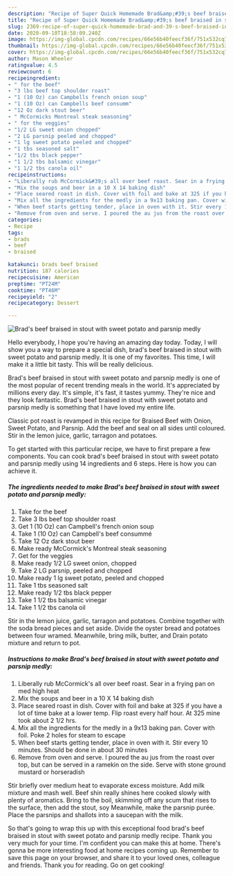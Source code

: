 ```yaml
---
description: "Recipe of Super Quick Homemade Brad&amp;#39;s beef braised in stout with sweet potato and parsnip medly"
title: "Recipe of Super Quick Homemade Brad&amp;#39;s beef braised in stout with sweet potato and parsnip medly"
slug: 2369-recipe-of-super-quick-homemade-brad-and-39-s-beef-braised-in-stout-with-sweet-potato-and-parsnip-medly
date: 2020-09-10T18:58:09.240Z
image: https://img-global.cpcdn.com/recipes/66e56b40feecf36f/751x532cq70/brads-beef-braised-in-stout-with-sweet-potato-and-parsnip-medly-recipe-main-photo.jpg
thumbnail: https://img-global.cpcdn.com/recipes/66e56b40feecf36f/751x532cq70/brads-beef-braised-in-stout-with-sweet-potato-and-parsnip-medly-recipe-main-photo.jpg
cover: https://img-global.cpcdn.com/recipes/66e56b40feecf36f/751x532cq70/brads-beef-braised-in-stout-with-sweet-potato-and-parsnip-medly-recipe-main-photo.jpg
author: Mason Wheeler
ratingvalue: 4.5
reviewcount: 6
recipeingredient:
- " for the beef"
- "3 lbs beef top shoulder roast"
- "1 (10 Oz) can Campbells french onion soup"
- "1 (10 Oz) can Campbells beef consumm"
- "12 Oz dark stout beer"
- " McCormicks Montreal steak seasoning"
- " for the veggies"
- "1/2 LG sweet onion chopped"
- "2 LG parsnip peeled and chopped"
- "1 lg sweet potato peeled and chopped"
- "1 tbs seasoned salt"
- "1/2 tbs black pepper"
- "1 1/2 tbs balsamic vinegar"
- "1 1/2 tbs canola oil"
recipeinstructions:
- "Liberally rub McCormick&#39;s all over beef roast. Sear in a frying pan on med high heat"
- "Mix the soups and beer in a 10 X 14 baking dish"
- "Place seared roast in dish. Cover with foil and bake at 325 if you have a lot of time bake at a lower temp. Flip roast every half hour. At 325 mine took about 2 1/2 hrs."
- "Mix all the ingredients for the medly in a 9x13 baking pan. Cover with foil. Poke 2 holes for steam to escape"
- "When beef starts getting tender, place in oven with it. Stir every 10 minutes. Should be done in about 30 minutes"
- "Remove from oven and serve. I poured the au jus from the roast over top, but can be served in a ramekin on the side. Serve with stone ground mustard or horseradish"
categories:
- Recipe
tags:
- brads
- beef
- braised

katakunci: brads beef braised 
nutrition: 187 calories
recipecuisine: American
preptime: "PT24M"
cooktime: "PT46M"
recipeyield: "2"
recipecategory: Dessert

---
```



![Brad&#39;s beef braised in stout with sweet potato and parsnip medly](https://img-global.cpcdn.com/recipes/66e56b40feecf36f/751x532cq70/brads-beef-braised-in-stout-with-sweet-potato-and-parsnip-medly-recipe-main-photo.jpg)

Hello everybody, I hope you're having an amazing day today. Today, I will show you a way to prepare a special dish, brad&#39;s beef braised in stout with sweet potato and parsnip medly. It is one of my favorites. This time, I will make it a little bit tasty. This will be really delicious.

Brad&#39;s beef braised in stout with sweet potato and parsnip medly is one of the most popular of recent trending meals in the world. It's appreciated by millions every day. It's simple, it's fast, it tastes yummy. They're nice and they look fantastic. Brad&#39;s beef braised in stout with sweet potato and parsnip medly is something that I have loved my entire life.

Classic pot roast is revamped in this recipe for Braised Beef with Onion, Sweet Potato, and Parsnip. Add the beef and seal on all sides until coloured. Stir in the lemon juice, garlic, tarragon and potatoes.


To get started with this particular recipe, we have to first prepare a few components. You can cook brad&#39;s beef braised in stout with sweet potato and parsnip medly using 14 ingredients and 6 steps. Here is how you can achieve it.

<!--inarticleads1-->

##### The ingredients needed to make Brad&#39;s beef braised in stout with sweet potato and parsnip medly:

1. Take  for the beef
1. Take 3 lbs beef top shoulder roast
1. Get 1 (10 Oz) can Campbell&#39;s french onion soup
1. Take 1 (10 Oz) can Campbell&#39;s beef consummé
1. Take 12 Oz dark stout beer
1. Make ready  McCormick&#39;s Montreal steak seasoning
1. Get  for the veggies
1. Make ready 1/2 LG sweet onion, chopped
1. Take 2 LG parsnip, peeled and chopped
1. Make ready 1 lg sweet potato, peeled and chopped
1. Take 1 tbs seasoned salt
1. Make ready 1/2 tbs black pepper
1. Take 1 1/2 tbs balsamic vinegar
1. Take 1 1/2 tbs canola oil


Stir in the lemon juice, garlic, tarragon and potatoes. Combine together with the soda bread pieces and set aside. Divide the oyster bread and potatoes between four wramed. Meanwhile, bring milk, butter, and Drain potato mixture and return to pot. 

<!--inarticleads2-->

##### Instructions to make Brad&#39;s beef braised in stout with sweet potato and parsnip medly:

1. Liberally rub McCormick&#39;s all over beef roast. Sear in a frying pan on med high heat
1. Mix the soups and beer in a 10 X 14 baking dish
1. Place seared roast in dish. Cover with foil and bake at 325 if you have a lot of time bake at a lower temp. Flip roast every half hour. At 325 mine took about 2 1/2 hrs.
1. Mix all the ingredients for the medly in a 9x13 baking pan. Cover with foil. Poke 2 holes for steam to escape
1. When beef starts getting tender, place in oven with it. Stir every 10 minutes. Should be done in about 30 minutes
1. Remove from oven and serve. I poured the au jus from the roast over top, but can be served in a ramekin on the side. Serve with stone ground mustard or horseradish


Stir briefly over medium heat to evaporate excess moisture. Add milk mixture and mash well. Beef shin really shines here cooked slowly with plenty of aromatics. Bring to the boil, skimming off any scum that rises to the surface, then add the stout, soy Meanwhile, make the parsnip purée. Place the parsnips and shallots into a saucepan with the milk. 

So that's going to wrap this up with this exceptional food brad&#39;s beef braised in stout with sweet potato and parsnip medly recipe. Thank you very much for your time. I'm confident you can make this at home. There's gonna be more interesting food at home recipes coming up. Remember to save this page on your browser, and share it to your loved ones, colleague and friends. Thank you for reading. Go on get cooking!
